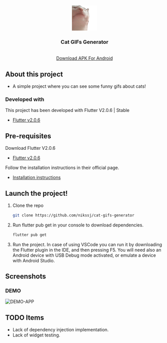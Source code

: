 
<!-- PROJECT LOGO -->
<br />
<p align="center">
  <a href="https://cataas.com/cat/gif">
    <img src="assets/catjam.gif" alt="Logo" width="80" height="80">
  </a>

  <h3 align="center">Cat GIFs Generator</h3>
  <p align="center">
 <br /> 
    <a href="https://drive.google.com/file/d/16Y9SD1pM4MO-ck2L-G1Q8cemAtrs5y28/view?usp=sharing">Download APK For Android</a>
    <br />
   
  </p>
</p>



<!-- ABOUT THE PROJECT -->
## About this project


* A simple project where you can see some funny gifs about cats!



### Developed with

This project has been developed with Flutter V2.0.6 | Stable

* [Flutter v2.0.6](https://storage.googleapis.com/flutter_infra_release/releases/stable/windows/flutter_windows_2.0.6-stable.zip)



<!-- GETTING STARTED -->

## Pre-requisites

Download Flutter V2.0.6

* [Flutter v2.0.6](https://storage.googleapis.com/flutter_infra_release/releases/stable/windows/flutter_windows_2.0.6-stable.zip)

Follow the installation instructions in their official page.

* [Installation instructions](https://flutter.dev/docs/get-started/install)


## Launch the project!


1. Clone the repo
   ```sh
   git clone https://github.com/nikssj/cat-gifs-generator
   ```
2. Run flutter pub get in your console to download dependencies. 
   ```sh
   flutter pub get
   ```
3. Run the project. In case of using VSCode you can run it by downloading the Flutter plugin in the IDE, and then pressing F5. You will need also an Android device with USB Debug mode activated, or emulate a device with Android Studio.



<!-- Screenshots -->
## Screenshots


### DEMO
![DEMO-APP][demo]

<!-- Remaining things -->
## TODO Items
* Lack of dependency injection implementation.
* Lack of widget testing.

[demo]: assets/demo.gif
